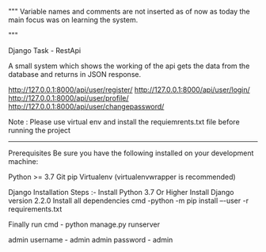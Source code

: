 """
Variable names and comments are not inserted as of now
as today the main focus was on learning the system.

"""

Django Task - RestApi

A small system which shows the working of the api
gets the data from the database and returns in JSON response.

http://127.0.0.1:8000/api/user/register/
http://127.0.0.1:8000/api/user/login/
http://127.0.0.1:8000/api/user/profile/
http://127.0.0.1:8000/api/user/changepassword/

Note : Please use virtual env and install the requiemrents.txt file before running the project

-------------------------------------------------------

Prerequisites Be sure you have the following installed on your development machine:

Python >= 3.7 Git pip Virtualenv (virtualenvwrapper is recommended)

Django Installation Steps :- Install Python 3.7 Or Higher Install Django version 2.2.0 Install all dependencies cmd -python -m pip install –-user -r requirements.txt

Finally run cmd - python manage.py runserver

admin username - admin admin password - admin